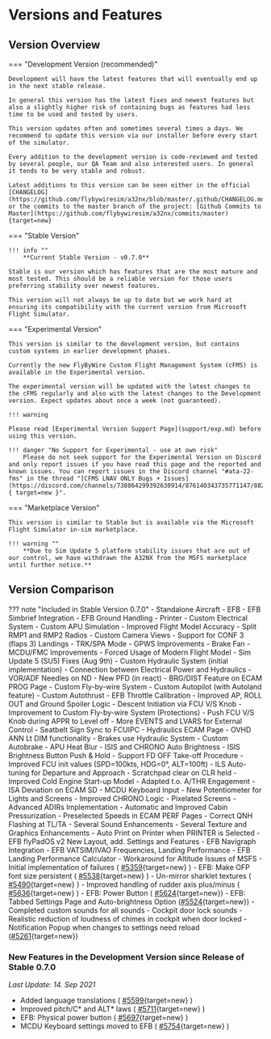 # Versions and Features

## Version Overview

=== "Development Version (recommended)"

    Development will have the latest features that will eventually end up in the next stable release. 
    
    In general this version has the latest fixes and newest features but also a slightly higher risk of containing bugs as features had less time to be used and tested by users.

    This version updates often and sometimes several times a days. We recommend to update this version via our installer before every start of the simulator.

    Every addition to the development version is code-reviewed and tested by several people, our QA Team and also interested users. In general it tends to be very stable and robust.

    Latest additions to this version can be seen either in the official [CHANGELOG](https://github.com/flybywiresim/a32nx/blob/master/.github/CHANGELOG.md) or the commits to the master branch of the project: [Github Commits to Master](https://github.com/flybywiresim/a32nx/commits/master){target=new}

=== "Stable Version"

    !!! info ""
        **Current Stable Version - v0.7.0**

    Stable is our version which has features that are the most mature and most tested. This should be a reliable version for those users preferring stability over newest features.

    This version will not always be up to date but we work hard at ensuring its compatibility with the current version from Microsoft Flight Simulator.

=== "Experimental Version"

    This version is similar to the development version, but contains custom systems in earlier development phases.
    
    Currently the new FlyByWire Custom Flight Management System (cFMS) is available in the Experimental version.
    
    The experimental version will be updated with the latest changes to the cFMS regularly and also with the latest changes to the Development version. Expect updates about once a week (not guaranteed).     
    
    !!! warning 

    Please read [Experimental Version Support Page](support/exp.md) before using this version.

    !!! danger "No Support for Experimental - use at own risk"
        Please do not seek support for the Experimental Version on Discord and only report issues if you have read this page and the reported and known issues. You can report issues in the Discord channel "#ata-22-fms" in the thread "[CFMS LNAV ONLY Bugs + Issues](https://discord.com/channels/738864299392630914/876140343735771147/882442909918584862){ target=new }".

=== "Marketplace Version"

    This version is similar to Stable but is available via the Microsoft Flight Simulator in-sim marketplace.

    !!! warning ""
        **Due to Sim Update 5 platform stability issues that are out of our control, we have withdrawn the A32NX from the MSFS marketplace until further notice.**

## Version Comparison

??? note "Included in Stable Version 0.7.0"
    - Standalone Aircraft
    - EFB
    - EFB Simbrief Integration
    - EFB Ground Handling
    - Printer
    - Custom Electrical System
    - Custom APU Simulation
    - Improved Flight Model Accuracy
    - Split RMP1 and RMP2 Radios
    - Custom Camera Views
    - Support for CONF 3 (flaps 3) Landings
    - TRK/SPA Mode
    - GPWS Improvements
    - Brake Fan
    - MCDU/FMC Improvements
    - Forced Usage of Modern Flight Model
    - Sim Update 5 (SU5) Fixes (Aug 9th)
    - Custom Hydraulic System (initial implementation)
    - Connection between Electrical Power and Hydraulics
    - VOR/ADF Needles on ND
    - New PFD (in react)
    - BRG/DIST Feature on ECAM PROG Page
    - Custom Fly-by-wire System
    - Custom Autopilot (with Autoland feature)
    - Custom Autothrust
    - EFB Throttle Calibration
    - Improved AP, ROLL OUT and Ground Spoiler Logic
    - Descent Initiation via FCU V/S Knob
    - Improvement to Custom Fly-by-wire System (Protections)
    - Push FCU V/S Knob during APPR to Level off
    - More EVENTS and LVARS for External Control
    - Seatbelt Sign Sync to FCUIPC
    - Hydraulics ECAM Page
    - OVHD ANN Lt DIM functionality
    - Brakes use Hydraulic System
    - Custom Autobrake
    - APU Heat Blur
    - ISIS and CHRONO Auto Brightness
    - ISIS Brightness Button Push & Hold
    - Support FD OFF Take-off Procedure
    - Improved FCU init values (SPD=100kts, HDG=0°, ALT=100ft)
    - ILS Auto-tuning for Departure and Approach
    - Scratchpad clear on CLR held
    - Improved Cold Engine Start-up Model
    - Adapted t.o. A/THR Engagement
    - ISA Deviation on ECAM SD
    - MCDU Keyboard Input
    - New Potentiometer for Lights and Screens
    - Improved CHRONO Logic
    - Pixelated Screens
    - Advanced ADIRs Implementation
    - Automatic and Improved Cabin Pressurization
    - Preselected Speeds in ECAM PERF Pages
    - Correct QNH Flashing at TL/TA
    - Several Sound Enhancements
    - Several Texture and Graphics Enhancements
    - Auto Print on Printer when PRINTER is Selected
    - EFB flyPadOS v2 New Layout, add. Settings and Features
    - EFB Navigraph Integration
    - EFB VATSIM/IVAO Frequencies, Landing Performance
    - EFB Landing Performance Calculator
    - Workaround for Altitude Issues of MSFS
    - Initial implementation of failures ( [#5359](https://github.com/flybywiresim/a32nx/pull/5359){target=new} )
    - EFB: Make OFP font size persistent ( [#5538](https://github.com/flybywiresim/a32nx/pull/5538){target=new} )
    - Un-mirror sharklet textures ( [#5490](https://github.com/flybywiresim/a32nx/pull/5490){target=new} )
    - Improved handling of rudder axis plus/minus ( [#5636](https://github.com/flybywiresim/a32nx/pull/5636){target=new} )
    - EFB: Power Button  ( [#5624](https://github.com/flybywiresim/a32nx/pull/5624){target=new})
    - EFB: Tabbed Settings Page and Auto-brightness Option ([#5524](https://github.com/flybywiresim/a32nx/pull/5524){target=new})
    - Completed custom sounds for all sounds
    - Cockpit door lock sounds
    - Realistic reduction of loudness of chimes in cockpit when door locked
    - Notification Popup when changes to settings need reload ([#5261](https://github.com/flybywiresim/a32nx/pull/5261){target=new})

### New Features in the Development Version since Release of Stable 0.7.0

*Last Update: 14. Sep 2021*

- Added language translations ( [#5599](https://github.com/flybywiresim/a32nx/pull/5599){target=new} )
- Improved pitch/C* and ALT* laws ( [#5711](https://github.com/flybywiresim/a32nx/pull/5711){target=new} )
- EFB: Physical power button ( [#5697](https://github.com/flybywiresim/a32nx/pull/5697){target=new} )
- MCDU Keyboard settings moved to EFB ( [#5754](https://github.com/flybywiresim/a32nx/pull/5754){target=new} )

